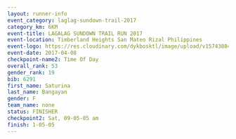 ```yaml
---
layout: runner-info 
event_category: laglag-sundown-trail-2017 
category_km: 6KM 
event-title: LAGALAG SUNDOWN TRAIL RUN 2017 
event-location: Timberland Heights San Mateo Rizal Philippines 
event-logo: https://res.cloudinary.com/dykbosktl/image/upload/v1574388429/Logo/Lagalag-Sundown-Trail-Run-2017-fb_g5qodp.jpg 
event-date: 2017-04-08 
checkpoint-name2: Time Of Day 
overall_rank: 53
gender_rank: 19
bib: 6291
first_name: Saturina
last_name: Bangayan
gender: F
team_name: none
status: FINISHER
checkpoint2: Sat, 09-05-05 am
finish: 1-05-05
---
```

